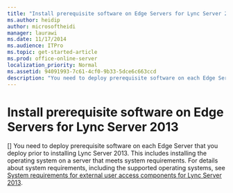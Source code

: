 ```yaml
---
title: "Install prerequisite software on Edge Servers for Lync Server 2013"
ms.author: heidip
author: microsoftheidi
manager: laurawi
ms.date: 11/17/2014
ms.audience: ITPro
ms.topic: get-started-article
ms.prod: office-online-server
localization_priority: Normal
ms.assetid: 94091993-7c61-4cf0-9b33-5dce6c663ccd
description: "You need to deploy prerequisite software on each Edge Server that you deploy prior to installing Lync Server 2013. This includes installing the operating system on a server that meets system requirements. For details about system requirements, including the supported operating systems, see System requirements for external user access components for Lync Server 2013."
---
```


# Install prerequisite software on Edge Servers for Lync Server 2013
[]
You need to deploy prerequisite software on each Edge Server that you deploy prior to installing Lync Server 2013. This includes installing the operating system on a server that meets system requirements. For details about system requirements, including the supported operating systems, see [System requirements for external user access components for Lync Server 2013](system-requirements-for-external-user-access-components.md).
  

